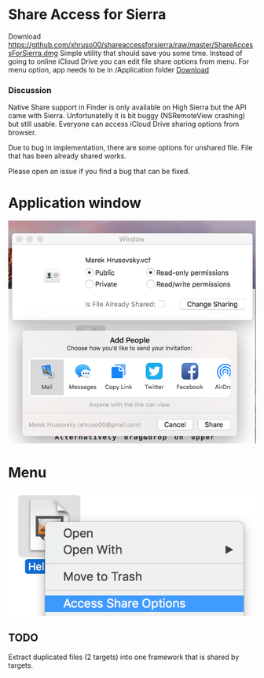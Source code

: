 # Share Access for Sierra
Download https://github.com/xhruso00/shareaccessforsierra/raw/master/ShareAccessForSierra.dmg
Simple utility that should save you some time. Instead of going to online iCloud Drive you can edit file share options from menu. For menu option, app needs to be in /Application folder
[Download](https://github.com/xhruso00/shareaccessforsierra/raw/master/ShareAccessForSierra.dmg)

### Discussion 

Native Share support in Finder is only available on High Sierra but the API came with Sierra. Unfortunatelly it is bit buggy (NSRemoteView crashing) but still usable. Everyone can access iCloud Drive sharing options from browser. 

Due to bug in implementation, there are some options for unshared file. File that has been already shared works.

Please open an issue if you find a bug that can be fixed.

# Application window
![](https://raw.githubusercontent.com/xhruso00/shareaccessforsierra/master/appWindow.png)

# Menu

![](https://raw.githubusercontent.com/xhruso00/shareaccessforsierra/master/Menu.png)

## TODO
Extract duplicated files (2 targets) into one framework that is shared by targets.
